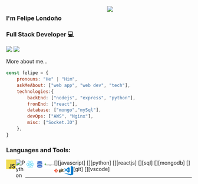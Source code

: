 <img align='right' src="https://media.giphy.com/media/M9gbBd9nbDrOTu1Mqx/giphy.gif" width="230">

### I'm Felipe Londoño  
### Full Stack Developer 💻

[![](https://img.shields.io/badge/LinkedIn-blue)](https://www.linkedin.com/in/felipe-londono/)
[![](https://img.shields.io/badge/Gmail-red)](mailto:felipe.londono.montes@gmail.com)


More about me...  

```javascript
const felipe = {
    pronouns: "He" | "Him",
    askMeAbout: ["web app", "web dev", "tech"],
    technologies:{
        backEnd: ["nodejs", "express", "python"],
        fronEnd: ["react"],
        database: ["mongo","mySql"],
        devOps: ["AWS", "Nginx"],
        misc: ["Socket.IO"]
    },
}
```
### Languages and Tools:
[<img align="left" alt="JavaScript" width="26px" src="https://raw.githubusercontent.com/github/explore/80688e429a7d4ef2fca1e82350fe8e3517d3494d/topics/javascript/javascript.png" />][javascript]
[<img align="left" alt="Python" width="26px" src="https://i.imgur.com/WyTZyyA.png"/>][python]
[<img align="left" alt="React" width="26px" src="https://raw.githubusercontent.com/github/explore/80688e429a7d4ef2fca1e82350fe8e3517d3494d/topics/react/react.png" />][reactjs]
[<img align="left" alt="SQL" width="26px" src="https://raw.githubusercontent.com/github/explore/80688e429a7d4ef2fca1e82350fe8e3517d3494d/topics/sql/sql.png" />][sql]
[<img align="left" alt="MongoDB" width="26px" src="https://raw.githubusercontent.com/github/explore/80688e429a7d4ef2fca1e82350fe8e3517d3494d/topics/mongodb/mongodb.png" />][mongodb]
[<img align="left" alt="Git" width="26px" src="https://raw.githubusercontent.com/github/explore/80688e429a7d4ef2fca1e82350fe8e3517d3494d/topics/git/git.png" />][git]
[<img align="left" alt="Visual Studio Code" width="26px" src="https://raw.githubusercontent.com/github/explore/80688e429a7d4ef2fca1e82350fe8e3517d3494d/topics/visual-studio-code/visual-studio-code.png" />][vscode]


---
